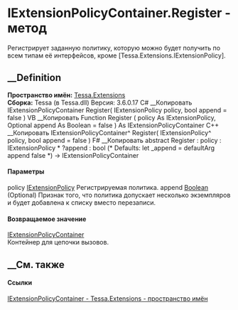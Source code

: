 # IExtensionPolicyContainer.Register - метод
Регистрирует заданную политику, которую можно будет получить по всем типам её
интерфейсов, кроме [Tessa.Extensions.IExtensionPolicy].
## __Definition
 **Пространство имён:** [Tessa.Extensions](N_Tessa_Extensions.htm)  
 **Сборка:** Tessa (в Tessa.dll) Версия: 3.6.0.17
C# __Копировать
     IExtensionPolicyContainer Register(
    	IExtensionPolicy policy,
    	bool append = false
    )
VB __Копировать
     Function Register ( 
    	policy As IExtensionPolicy,
    	Optional append As Boolean = false
    ) As IExtensionPolicyContainer
C++ __Копировать
    IExtensionPolicyContainer^ Register(
    	IExtensionPolicy^ policy, 
    	bool append = false
    )
F# __Копировать
     abstract Register : 
            policy : IExtensionPolicy * 
            ?append : bool 
    (* Defaults:
            let _append = defaultArg append false
    *)
    -> IExtensionPolicyContainer 
#### Параметры
policy [IExtensionPolicy](T_Tessa_Extensions_IExtensionPolicy.htm)
    Регистрируемая политика.
append [Boolean](https://learn.microsoft.com/dotnet/api/system.boolean)
(Optional)
    Признак того, что политика допускает несколько экземпляров и будет добавлена к списку вместо перезаписи.
#### Возвращаемое значение
[IExtensionPolicyContainer](T_Tessa_Extensions_IExtensionPolicyContainer.htm)  
Контейнер для цепочки вызовов.
##  __См. также
#### Ссылки
[IExtensionPolicyContainer -
](T_Tessa_Extensions_IExtensionPolicyContainer.htm)
[Tessa.Extensions - пространство имён](N_Tessa_Extensions.htm)
